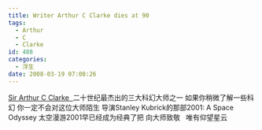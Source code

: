 ```yaml
---
title: Writer Arthur C Clarke dies at 90
tags:
  - Arthur
  - C
  - Clarke
id: 488
categories:
  - 浮生
date: 2008-03-19 07:08:26
---
```


[Sir Arthur C Clarke&nbsp; ](http://news.bbc.co.uk/1/hi/uk/7304004.stm)二十世纪最杰出的三大科幻大师之一
如果你稍微了解一些科幻 你一定不会对这位大师陌生
导演Stanley Kubrick的那部2001: A Space Odyssey 太空漫游2001早已经成为经典了把
向大师致敬&nbsp;&nbsp; 唯有仰望星云